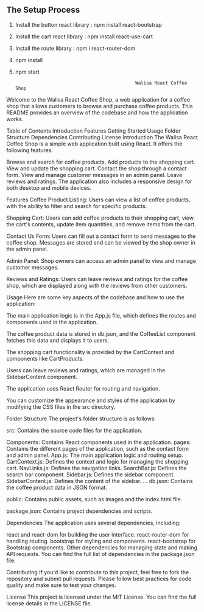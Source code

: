 ## The Setup Process

1. Install the button react library : npm install react-bootstrap
2. Install the cart react library : npm install react-use-cart
3. Install the route library : npm i react-router-dom
4. npm install
5. npm start

                                                   Walisa React Coffee Shop
Welcome to the Walisa React Coffee Shop, a web application for a coffee shop that allows customers to browse and purchase coffee products. This README provides an overview of the codebase and how the application works.

Table of Contents
Introduction
Features
Getting Started
Usage
Folder Structure
Dependencies
Contributing
License
Introduction
The Walisa React Coffee Shop is a simple web application built using React. It offers the following features:

Browse and search for coffee products.
Add products to the shopping cart.
View and update the shopping cart.
Contact the shop through a contact form.
View and manage customer messages in an admin panel.
Leave reviews and ratings.
The application also includes a responsive design for both desktop and mobile devices.

Features
Coffee Product Listing: Users can view a list of coffee products, with the ability to filter and search for specific products.

Shopping Cart: Users can add coffee products to their shopping cart, view the cart's contents, update item quantities, and remove items from the cart.

Contact Us Form: Users can fill out a contact form to send messages to the coffee shop. Messages are stored and can be viewed by the shop owner in the admin panel.

Admin Panel: Shop owners can access an admin panel to view and manage customer messages.

Reviews and Ratings: Users can leave reviews and ratings for the coffee shop, which are displayed along with the reviews from other customers.

Usage
Here are some key aspects of the codebase and how to use the application:

The main application logic is in the App.js file, which defines the routes and components used in the application.

The coffee product data is stored in db.json, and the CoffeeList component fetches this data and displays it to users.

The shopping cart functionality is provided by the CartContext and components like CartProducts.

Users can leave reviews and ratings, which are managed in the SidebarContent component.

The application uses React Router for routing and navigation.

You can customize the appearance and styles of the application by modifying the CSS files in the src directory.

Folder Structure
The project's folder structure is as follows:

src: Contains the source code files for the application.

Components: Contains React components used in the application.
pages: Contains the different pages of the application, such as the contact form and admin panel.
App.js: The main application logic and routing setup.
CartContext.js: Defines the context and logic for managing the shopping cart.
NavLinks.js: Defines the navigation links.
SearchBar.js: Defines the search bar component.
Sidebar.js: Defines the sidebar component.
SidebarContent.js: Defines the content of the sidebar.
...
db.json: Contains the coffee product data in JSON format.

public: Contains public assets, such as images and the index.html file.

package.json: Contains project dependencies and scripts.

Dependencies
The application uses several dependencies, including:

react and react-dom for building the user interface.
react-router-dom for handling routing.
bootstrap for styling and components.
react-bootstrap for Bootstrap components.
Other dependencies for managing state and making API requests.
You can find the full list of dependencies in the package.json file.

Contributing
If you'd like to contribute to this project, feel free to fork the repository and submit pull requests. Please follow best practices for code quality and make sure to test your changes.

License
This project is licensed under the MIT License. You can find the full license details in the LICENSE file.


